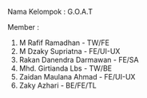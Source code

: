 Nama Kelompok : G.O.A.T

Member :
1. M Rafif Ramadhan - TW/FE
2. M Dzaky Supriatna - FE/UI-UX 
3. Rakan Danendra Darmawan - FE/SA 
4. Mhd. Girtianda Lbs - TW/BE 
5. Zaidan Maulana Ahmad - FE/UI-UX 
6. Zaky Azhari - BE/FE/TL 
